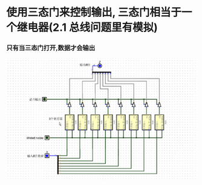 # 使用三态门来控制输出, 三态门相当于一个继电器(2.1 总线问题里有模拟)
### 只有当三态门打开,数据才会输出
![三态门](imgs/reg_with_output_control.gif)

